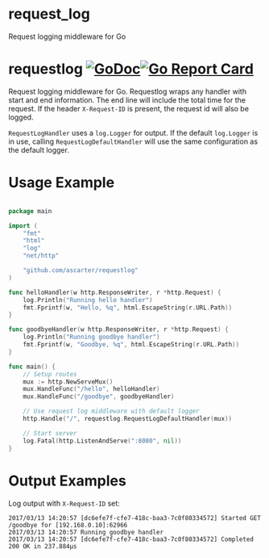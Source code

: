# request_log
Request logging middleware for Go

# requestlog [![GoDoc](https://godoc.org/github.com/ascarter/requestlog?status.svg)](http://godoc.org/github.com/ascarter/requestlog)[![Go Report Card](https://goreportcard.com/badge/github.com/ascarter/requestlog)](https://goreportcard.com/report/github.com/ascarter/requestlog)

Request logging middleware for Go. Requestlog wraps any handler with start and end information. The end line will include the total time for the request. If the header `X-Request-ID` is present, the request id will also be logged.

`RequestLogHandler` uses a `log.Logger` for output. If the default `log.Logger` is in use, calling `RequestLogDefaultHandler` will use the same configuration as the default logger.

# Usage Example

```go

package main

import (
	"fmt"
	"html"
	"log"
	"net/http"

	"github.com/ascarter/requestlog"
)

func helloHandler(w http.ResponseWriter, r *http.Request) {
	log.Println("Running hello handler")
	fmt.Fprintf(w, "Hello, %q", html.EscapeString(r.URL.Path))
}

func goodbyeHandler(w http.ResponseWriter, r *http.Request) {
	log.Println("Running goodbye handler")
	fmt.Fprintf(w, "Goodbye, %q", html.EscapeString(r.URL.Path))
}

func main() {
	// Setup routes
	mux := http.NewServeMux()
	mux.HandleFunc("/hello", helloHandler)
	mux.HandleFunc("/goodbye", goodbyeHandler)

	// Use request log middleware with default logger
	http.Handle("/", requestlog.RequestLogDefaultHandler(mux))

	// Start server
	log.Fatal(http.ListenAndServe(":8080", nil))
}

```

# Output Examples

Log output with `X-Request-ID` set:

```
2017/03/13 14:20:57 [dc6efe7f-cfe7-418c-baa3-7c0f80334572] Started GET /goodbye for [192.168.0.10]:62966
2017/03/13 14:20:57 Running goodbye handler
2017/03/13 14:20:57 [dc6efe7f-cfe7-418c-baa3-7c0f80334572] Completed 200 OK in 237.884µs
```